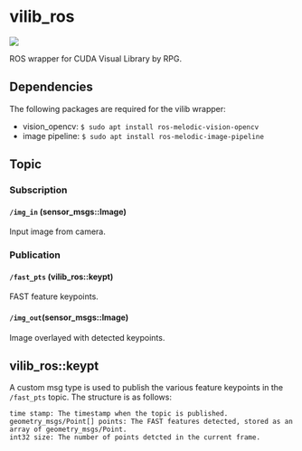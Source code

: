 # vilib_ros
<a href="LICENSE" ><img src="https://img.shields.io/github/license/1487quantum/vilib_ros?style=for-the-badge"/></a>

ROS wrapper for CUDA Visual Library by RPG.

## Dependencies
The following packages are required for the vilib wrapper:
- vision_opencv: `$ sudo apt install ros-melodic-vision-opencv`
- image pipeline: `$ sudo apt install ros-melodic-image-pipeline`

## Topic
### Subscription
#### `/img_in` (sensor_msgs::Image) 
Input image from camera.

### Publication
#### `/fast_pts` (vilib_ros::keypt)
FAST feature keypoints.
#### `/img_out`(sensor_msgs::Image)
Image overlayed with detected keypoints.

## vilib_ros::keypt 
A custom msg type is used to publish the various feature keypoints in the `/fast_pts` topic. The structure is as follows:
```
time stamp: The timestamp when the topic is published.
geometry_msgs/Point[] points: The FAST features detected, stored as an array of geometry_msgs/Point.
int32 size: The number of points detcted in the current frame.
```
